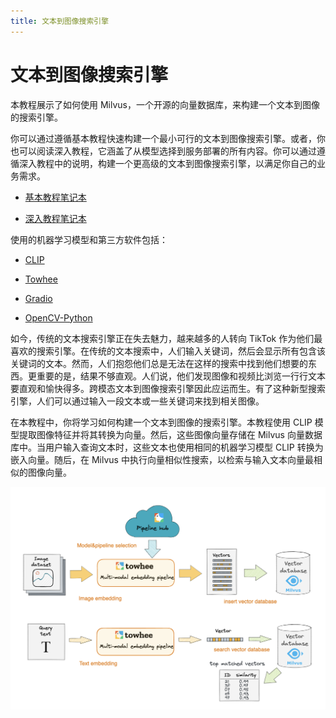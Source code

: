 ```yaml
---
title: 文本到图像搜索引擎
---
```


# 文本到图像搜索引擎

本教程展示了如何使用 Milvus，一个开源的向量数据库，来构建一个文本到图像的搜索引擎。

你可以通过遵循基本教程快速构建一个最小可行的文本到图像搜索引擎。或者，你也可以阅读深入教程，它涵盖了从模型选择到服务部署的所有内容。你可以通过遵循深入教程中的说明，构建一个更高级的文本到图像搜索引擎，以满足你自己的业务需求。

- [基本教程笔记本](https://github.com/towhee-io/examples/blob/main/image/text_image_search/1_build_text_image_search_engine.ipynb)

- [深入教程笔记本](https://github.com/towhee-io/examples/blob/main/image/text_image_search/2_deep_dive_text_image_search.ipynb)

使用的机器学习模型和第三方软件包括：

- [CLIP](https://openai.com/blog/clip/)

- [Towhee](https://towhee.io/)

- [Gradio](https://www.google.com/url?sa=t&rct=j&q=&esrc=s&source=web&cd=&cad=rja&uact=8&ved=2ahUKEwj3nvvEhNj7AhVZSGwGHUFuA6sQFnoECA0QAQ&url=https%3A%2F%2Fgradio.app%2F&usg=AOvVaw0Rmnp2xYgYvkDcMb9d-9TR)

- [OpenCV-Python](https://www.google.com/url?sa=t&rct=j&q=&esrc=s&source=web&cd=&cad=rja&uact=8&ved=2ahUKEwjawLa4hNj7AhWrSGwGHSWKD1sQFnoECA0QAQ&url=https%3A%2F%2Fdocs.opencv.org%2F4.x%2Fd6%2Fd00%2Ftutorial_py_root.html&usg=AOvVaw3YMr9iiY-FTDoGSWWqppvP)

如今，传统的文本搜索引擎正在失去魅力，越来越多的人转向 TikTok 作为他们最喜欢的搜索引擎。在传统的文本搜索中，人们输入关键词，然后会显示所有包含该关键词的文本。然而，人们抱怨他们总是无法在这样的搜索中找到他们想要的东西。更重要的是，结果不够直观。人们说，他们发现图像和视频比浏览一行行文本要直观和愉快得多。跨模态文本到图像搜索引擎因此应运而生。有了这种新型搜索引擎，人们可以通过输入一段文本或一些关键词来找到相关图像。

在本教程中，你将学习如何构建一个文本到图像的搜索引擎。本教程使用 CLIP 模型提取图像特征并将其转换为向量。然后，这些图像向量存储在 Milvus 向量数据库中。当用户输入查询文本时，这些文本也使用相同的机器学习模型 CLIP 转换为嵌入向量。随后，在 Milvus 中执行向量相似性搜索，以检索与输入文本向量最相似的图像向量。

![Text_image_search](/public/assets/text_to_image_workflow.png "文本到图像搜索引擎的工作流程。")
